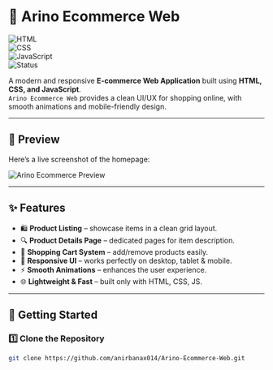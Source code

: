 # 🛒 Arino Ecommerce Web  

![HTML](https://img.shields.io/badge/Code-HTML-orange?style=flat-square&logo=html5)  
![CSS](https://img.shields.io/badge/Style-CSS-blue?style=flat-square&logo=css3)  
![JavaScript](https://img.shields.io/badge/Script-JS-yellow?style=flat-square&logo=javascript)  
![Status](https://img.shields.io/badge/Project-Active-brightgreen?style=flat-square)  

A modern and responsive **E-commerce Web Application** built using **HTML, CSS, and JavaScript**.  
`Arino Ecommerce Web` provides a clean UI/UX for shopping online, with smooth animations and mobile-friendly design.  

---

## 📸 Preview  

Here’s a live screenshot of the homepage:  

![Arino Ecommerce Preview](./c7f2ff41-3bfa-4caa-8309-b11bb073f529.png)  

---

## ✨ Features

- 🛍️ **Product Listing** – showcase items in a clean grid layout.  
- 🔍 **Product Details Page** – dedicated pages for item description.  
- 🛒 **Shopping Cart System** – add/remove products easily.  
- 🎨 **Responsive UI** – works perfectly on desktop, tablet & mobile.  
- ⚡ **Smooth Animations** – enhances the user experience.  
- 🌐 **Lightweight & Fast** – built only with HTML, CSS, JS.  

---

## 🚀 Getting Started  

### 1️⃣ Clone the Repository  
```bash
git clone https://github.com/anirbanax014/Arino-Ecommerce-Web.git
